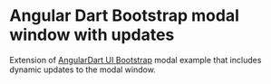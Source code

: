 # Angular Dart Bootstrap modal window with updates

Extension of [AngularDart UI Bootstrap](http://akserg.github.io/angular.dart.ui.demo/) modal example that includes dynamic updates to the modal window.



